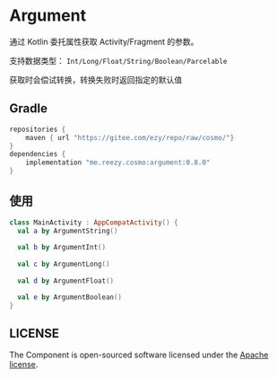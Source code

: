 # Argument
 
通过 Kotlin 委托属性获取 Activity/Fragment  的参数。

支持数据类型： `Int/Long/Float/String/Boolean/Parcelable`

获取时会偿试转换，转换失败时返回指定的默认值

## Gradle

``` groovy
repositories { 
    maven { url "https://gitee.com/ezy/repo/raw/cosmo/"}
} 
dependencies {
    implementation "me.reezy.cosmo:argument:0.8.0"
}
```
 

## 使用

```kotlin  
class MainActivity : AppCompatActivity() {  
  val a by ArgumentString()  
   
  val b by ArgumentInt()   
  
  val c by ArgumentLong()  
  
  val d by ArgumentFloat() 

  val e by ArgumentBoolean()  
}
``` 


## LICENSE

The Component is open-sourced software licensed under the [Apache license](LICENSE).
